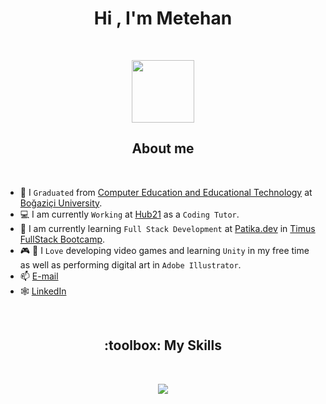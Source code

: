 <h1 align="center">Hi , I'm Metehan</h1>
<br>

<p align="center"> 
	<picture><img src = "https://github.com/7oSkaaa/7oSkaaa/blob/main/Images/about_me.gif?raw=true" width = 100px></picture>
</p>
<h2 align="center">About me</h2>
<br>

- :school: I `Graduated` from [Computer Education and Educational Technology](https://cet.bogazici.edu.tr/) at [Boğaziçi University](https://bogazici.edu.tr/en_US).
- :computer: I am currently `Working` at [Hub21](https://thehub21.com/) as a `Coding Tutor`.
- :blue_book: I am currently learning `Full Stack Development` at [Patika.dev](https://www.patika.dev/) in [Timus FullStack Bootcamp](https://www.timusnetworks.com/).
- :video_game: :art: I `Love` developing video games and learning `Unity` in my free time as well as performing digital art in `Adobe Illustrator`.
- :mailbox: [E-mail](mthn.karasahin@gmail.com)
- :spider_web: [LinkedIn](https://www.linkedin.com/in/metehankarasahinoglu/)
<br>

<h2 align="center">:toolbox: My Skills</h2>
<br>

<p align="center">
  <a href="https://skillicons.dev">
    <img src="https://skillicons.dev/icons?i=bootstrap,cs,css,html,js,dotnet,dart,flutter,firebase,git,unity,ai" />
  </a>
</p>
